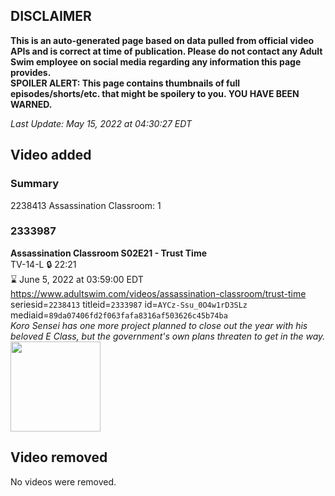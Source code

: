 ## DISCLAIMER
**This is an auto-generated page based on data pulled from official video APIs and is correct at time of publication. Please do not contact any Adult Swim employee on social media regarding any information this page provides.**  
**SPOILER ALERT: This page contains thumbnails of full episodes/shorts/etc. that might be spoilery to you. YOU HAVE BEEN WARNED.**  

_Last Update: May 15, 2022 at 04:30:27 EDT_
## Video added
### Summary
2238413 Assassination Classroom: 1  
### 2333987
**Assassination Classroom S02E21 - Trust Time**  
TV-14-L 🔒 22:21  
⌛ June 5, 2022 at 03:59:00 EDT  
https://www.adultswim.com/videos/assassination-classroom/trust-time  
seriesid=`2238413` titleid=`2333987` id=`AYCz-Ssu_0O4w1rD3SLz` mediaid=`89da07406fd2f063fafa8316af503626c45b74ba`  
_Koro Sensei has one more project planned to close out the year with his beloved E Class, but the government's own plans threaten to get in the way._  
<a href="https://media.cdn.adultswim.com/uploads/20220511/thumbnails/2_225111234420-AssassinationClassroom_43_TrustTime.png"><img src="https://media.cdn.adultswim.com/uploads/20220511/thumbnails/2_225111234420-AssassinationClassroom_43_TrustTime.png" height="144px" /></a>
## Video removed
No videos were removed.  
